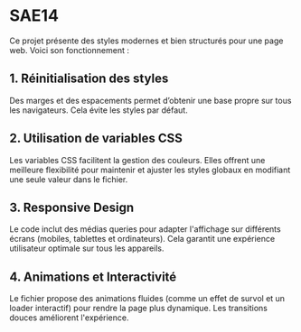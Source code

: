 # SAE14

Ce projet présente des styles modernes et bien structurés pour une page web. Voici son fonctionnement :

## 1. Réinitialisation des styles
Des marges et des espacements permet d’obtenir une base propre sur tous les navigateurs. Cela évite les styles par défaut.

## 2. Utilisation de variables CSS
Les variables CSS facilitent la gestion des couleurs. Elles offrent une meilleure flexibilité pour maintenir et ajuster les styles globaux en modifiant une seule valeur dans le fichier.

## 3. Responsive Design
Le code inclut des médias queries pour adapter l'affichage sur différents écrans (mobiles, tablettes et ordinateurs). Cela garantit une expérience utilisateur optimale sur tous les appareils.

## 4. Animations et Interactivité
Le fichier propose des animations fluides (comme un effet de survol et un loader interactif) pour rendre la page plus dynamique. Les transitions douces améliorent l'expérience.
